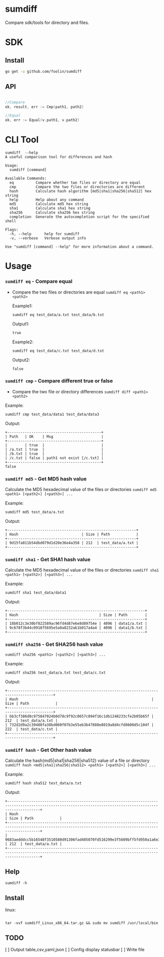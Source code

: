 # sumdiff
Compare sdk/tools for directory and files.

# SDK

## Install
```bash
go get -u github.com/foolin/sumdiff
```

## API
```go

//Compare 
ok, result, err := Cmp(path1, path2)

//Equal
ok, err := Equal(v.path1, v.path2)

```

# CLI Tool

```
sumdiff  --help
A useful comparison tool for differences and hash

Usage:
  sumdiff [command]

Available Commands:
  eq          Compare whether two files or directory are equal
  cmp         Compare the two files or directories are different
  hash        Calculate hash algorithm [md5|sha1|sha256|sha512] hex string
  help        Help about any command
  md5         Calculate md5 hex string
  sha1        Calculate sha1 hex string
  sha256      Calculate sha256 hex string
  completion  Generate the autocompletion script for the specified shell
  
Flags:
  -h, --help      help for sumdiff
  -v, --verbose   Verbose output info

Use "sumdiff [command] --help" for more information about a command.

```

# Usage

### `sumdiff eq` - Compare equal
* Compare the two files or directories are equal
  `sumdiff eq <path1> <path2>`

  Example1:
    ```shell
    sumdiff eq test_data/a.txt test_data/b.txt 
    ```
  Output1:
    ```text                                                                               
    true
    ```
    
  Example2:
    ```shell
    sumdiff eq test_data/c.txt test_data/d.txt 
    ```
  Output2:
    ```text                                                                                                                                                                    
    false
    ```



### `sumdiff cmp` - Compare different true or false
* Compare the two file or directory differences
  `sumdiff diff <path1> <path2>`

Example:
  ```shell
  sumdiff cmp test_data/data1 test_data/data3
  ```
Output:
  ```text                                                                               
  +-------------------------------------------+                                                       
  | Path   | OK    | Msg                      |
  +-------------------------------------------+
  |        | true  |                          |
  | /a.txt | true  |                          |
  | /b.txt | true  |                          |
  | /c.txt | false | path1 not exist [/c.txt] |
  +-------------------------------------------+
  false
  ```


### `sumdiff md5` - Get MD5 hash value
  Calculate the MD5 hexadecimal value of the files or directories
  `sumdiff md5 <path1> [<path2>] [<path3>] ...`
  
  Example:
  ```shell
  sumdiff md5 test_data/a.txt
  ```
  Output:
  ```text                                                                               
  +-----------------------------------------------------------+                                       
  | Hash                             | Size | Path            |
  +-----------------------------------------------------------+
  | 9d15fa011b54dbd079d1d20e36e4a358 | 212  | test_data/a.txt |
  +-----------------------------------------------------------+
  ```

### `sumdiff sha1` - Get SHA1 hash value
  Calculate the MD5 hexadecimal value of the files or directories
  `sumdiff sha1 <path1> [<path2>] [<path3>] ...`
  
  Example:
  ```shell
  sumdiff sha1 test_data/data1
  ```
  Output:
  ```text                                                                               
  +---------------------------------------------------------------+                                   
  | Hash                                     | Size | Path        |
  +---------------------------------------------------------------+
  | 18b012c3e30bf822589ac96fd4d87e6e8d89754e | 4096 | data1/a.txt |
  | 9c678f3b44c0918f5695e5a0a8232ab1b017a4a4 | 4096 | data1/b.txt |
  +---------------------------------------------------------------+
  ```

### `sumdiff sha256` - Get SHA256 hash value
  `sumdiff sha256 <path1> [<path2>] [<path3>] ...`
  
  Example:
  ```shell
  sumdiff sha256 test_data/a.txt test_data/c.txt
  ```
  Output:
  ```text                                                                               
  +-------------------------------------------------------------------------------------------+       
  | Hash                                                             | Size | Path            |
  +-------------------------------------------------------------------------------------------+
  | bb3cf386d0c975847024b0d78c9f92c0657c894f16c1db1248233cfe2b05b65f | 212  | test_data/a.txt |
  | 732d2d9a2c39480fa38bd060f07b3e55eb3b47888e8019a8d4cfd8600d5c104f | 222  | test_data/c.txt |
  +-------------------------------------------------------------------------------------------+
  ```

### `sumdiff hash` - Get Other hash value 
  Calculate the  hash(md5|sha1|sha256|sha512) value of a file or directory
  `sumdiff hash <md5|sha1|sha256|sha512> <path1> [<path2>] [<path3>] ...`
  
  Example:
  ```shell
  sumdiff hash sha512 test_data/a.txt
  ```
  Output:
  ```text                                                                               
  +-----------------------------------------------------------------------------------------------------------------------------------------------------------+
  | Hash                                                                                                                             | Size | Path            |
  +-----------------------------------------------------------------------------------------------------------------------------------------------------------+
  | 9683aedddcc5b16548f3510580d91306fad405070fd516299e3f5609bff5fd950a1a6e39e8bce5000d4f3c264428855eb2ae0f235f55d89bd9ec2c9f02c86c4b | 212  | test_data/a.txt |
  +-----------------------------------------------------------------------------------------------------------------------------------------------------------+
  ```

## Help
`sumdiff -h`


## Install

linux:
```shell

tar -xvf sumdiff_Linux_x86_64.tar.gz && sudo mv sumdiff /usr/local/bin

```

## TODO
[ ] Output table,csv,yaml,json
[ ] Config display statusbar
[ ] Write file